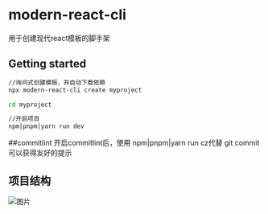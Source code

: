 # modern-react-cli
用于创建现代react模板的脚手架
## Getting started
```bash
//询问式创建模板，并自动下载依赖
npx modern-react-cli create myproject

cd myproject

//开启项目
npm|pnpm|yarn run dev
```
##commitlint
开启commitlint后，使用 npm|pnpm|yarn run cz代替 git commit可以获得友好的提示

## 项目结构
![图片](https://user-images.githubusercontent.com/93420481/236680902-347b505f-76a7-4ff7-8091-2115cf65a769.png)
